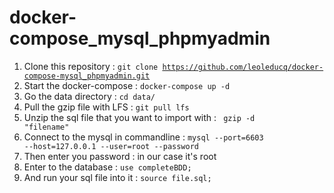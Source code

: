 # docker-compose_mysql_phpmyadmin
1. Clone this repository : <code>git clone https://github.com/leoleducq/docker-compose-mysql_phpmyadmin.git </code>
2. Start the docker-compose : <code>docker-compose up -d </code>
3. Go the data directory : <code>cd data/ </code>
4. Pull the gzip file with LFS : <code>git pull lfs</code>
5. Unzip the sql file that you want to import with : <code> gzip -d "filename" </code>
6. Connect to the mysql in commandline : <code>mysql --port=6603 --host=127.0.0.1 --user=root --password </code> 
7. Then enter you password : in our case it's root 
8. Enter to the database : <code>use completeBDD;</code> 
9. And run your sql file into it : <code>source file.sql;</code> 
